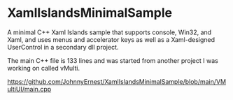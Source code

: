 # XamlIslandsMinimalSample
A minimal C++ Xaml Islands sample that supports console, Win32, and Xaml, and uses menus and accelerator keys as well as a Xaml-designed UserControl in a secondary dll project. 

The main C++ file is 133 lines and was started from another project I was working on called vMulti.

https://github.com/JohnnyErnest/XamlIslandsMinimalSample/blob/main/VMultiUI/main.cpp
